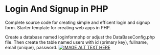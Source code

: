 # Login And Signup in PHP
 Complete source code for creating simple and efficent login and signup form. Starter template for creating web apps in PHP.
 
 Create a database named loginformphp or adjust the DataBaseConfig.php file. Then create the table named users with id (primary key), fullname, email (unique), password.
[![IMAGE ALT TEXT HERE](https://img.youtube.com/vi/yOTfQP8_vPA/0.jpg)](https://www.youtube.com/watch?v=yOTfQP8_vPA)
